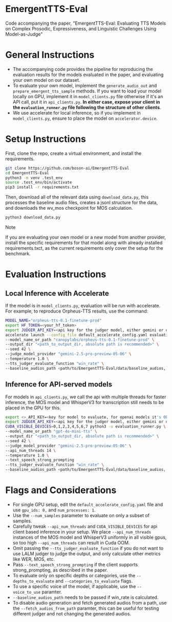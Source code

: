 # EmergentTTS-Eval
Code accompanying the paper, "EmergentTTS-Eval: Evaluating TTS Models on Complex Prosodic, Expressiveness, and Linguistic Challenges Using Model-as-Judge"

# General Instructions
- The accompanying code provides the pipeline for reproducing the evaluation results for the models evaluated in the paper, and evaluating your own model on our dataset.
- To evaluate your own model, implement the `generate_audio_out` and `prepare_emergent_tts_sample` methods. If you want to load your model locally on GPU, implement it in `model_clients.py` file otherwise if it's an API call, put it in `api_clients.py`. **In either case, expose your client in the `evaluation_runner.py` file following the structure of other clients**.
- We use accelerate for local inference, so if you implement in `model_clients.py`, ensure to place the model on `accelerator.device`.
# Setup Instructions
First, clone the repo, create a virtual environment, and install the requirements.
```bash
git clone https://github.com/boson-ai/EmergentTTS-Eval
cd EmergentTTS-Eval
python3 -m venv .test_env
source .test_env/bin/activate
pip3 install -r requirements.txt
```
Then, download all of the relevant data using `download_data.py`, this processes the baseline audio files, creates a jsonl structure for the data, and downloads the wv_mos checkpoint for MOS calculation.
```bash
python3 download_data.py
```
> [!NOTE]
> If you are evaluating your own model or a new model from another provider, install the specific requirements for that model along with already installed requirements.txct, as the current requirements only cover the setup for the benchmark.

# Evaluation Instructions
## Local Inference with Accelerate
If the model is in `model_clients.py`, evaluation will be run with accelerate. For example, to reproduce Orpheus-TTS results, use the command:
```bash
MODEL_NAME="orpheus-tts-0.1-finetune-prod"
export HF_TOKEN=<your_hf_token>
export JUDGER_API_KEY=<api key for the judger model, either gemini or openai model>
accelerate launch --config_file default_accelerate_config.yaml evaluation_runner.py \
--model_name_or_path "canopylabs/orpheus-tts-0.1-finetune-prod" \
--output_dir "<path_to_output_dir, absolute path is recommended>" \
--seed 42 \
--judge_model_provider "gemini-2.5-pro-preview-05-06" \
--temperature 1.0 \
--tts_judger_evaluate_function "win_rate" \
--baseline_audios_path <path/to/EmergentTTS-Eval/data/baseline_audios, these will be stored when you run download_data.py>
```

## Inference for API-served models
For models in `api_clients.py`, we call the api with multiple threads for faster inference, the MOS model and WhisperV3 for transcription still needs to be placed in the GPU for this.
```bash
export <>_API_KEY=<key for model to evaluate, for openai models it's OPENAI_API_KEY, for deepgram, it's DEEPGRAM_API_KEY, for custom added api_client, follow the variable name you implement in api_clients.py> 
export JUDGER_API_KEY=<api key for the judger model, either gemini or openai model>
CUDA_VISIBLE_DEVICES=0,1,2,3,4,5,6,7 python3 -u evaluation_runner.py \
--model_name_or_path "gpt-4o-mini-tts" \
--output_dir "<path_to_output_dir, absolute path is recommended>" \
--seed 42 \
--judge_model_provider "gemini-2.5-pro-preview-05-06" \
--api_num_threads 14 \
--temperature 1.0 \
--text_speech_strong_prompting
--tts_judger_evaluate_function "win_rate" \
--baseline_audios_path <path/to/EmergentTTS-Eval/data/baseline_audios, these will be stored when you run download_data.py>
```

# Flags and Considerations
- For single GPU setup, edit the `default_accelerate_config.yaml` file and use `gpu_ids: 0,` and `num_processes: 1`.
- Use the `--num_samples` parameter to evaluate on only a subset of samples.
- Carefully tweak `--api_num_threads` and `CUDA_VISIBLE_DEVICES` for api client based inference in your setup. We place `--api_num_threads` instances of the MOS model and WhisperV3 uniformly in all visible gpus, so too high `--api_num_threads` can result in Cuda OOM.
- Omit passing the `--tts_judger_evaluate_function` if you do not want to use LALM judger to judge the output, and only calculate other metrics like WER, MOS, etc.
- Pass `--text_speech_strong_prompting` if the client supports strong_prompting, as described in the paper.
- To evaluate only on specific depths or categories, use the `--depths_to_evaluate` and `--categories_to_evaluate` flags.
- To use a specific voice of the model, if applicable, use the `--voice_to_use` paramter.
- `--baseline_audios_path` needs to be passed if win_rate is calculated.
- To disable audio generation and fetch generated audios from a path, use the `--fetch_audios_from_path` paramter, this can be useful for testing different judger and not changing the generated audios.
